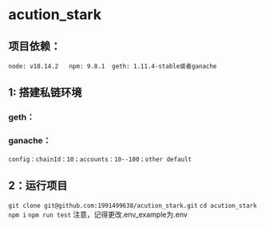# acution_stark

## 项目依赖：
```node: v18.14.2   npm: 9.8.1  geth: 1.11.4-stable或者ganache ```

## 1: 搭建私链环境
### geth：

### ganache：
    config：chainId：10；accounts：10--100；other default

## 2：运行项目
``` git clone git@github.com:1991499638/acution_stark.git ```
``` cd acution_stark ```
``` npm i ```
``` npm run test ```
注意，记得更改.env_example为.env